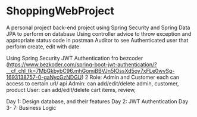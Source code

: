 # ShoppingWebProject
A personal project back-end project using 
Spring Security and Spring Data JPA to perform on database
Using controller advice to throw exception and appropriate status code in postman
Auditor to see Authenticated user that perform create, edit with date

Using Spring Security JWT Authentication fro bezcoder (https://www.bezkoder.com/spring-boot-jwt-authentication/?__cf_chl_tk=7MbGkbybC96.mhGomjBBVJn5IOssXd5oy7xFLe0wvSg-1693138757-0-gaNycGzNDGU)
2 Role: Admin and Customer each can access to certain url/ api
Admin: can add/edit/delete admin, customer, product
User: can add/edit/delete cart items, review,

Day 1: Design database, and their features
Day 2: JWT Authentication
Day 3- 7: Business Logic 

